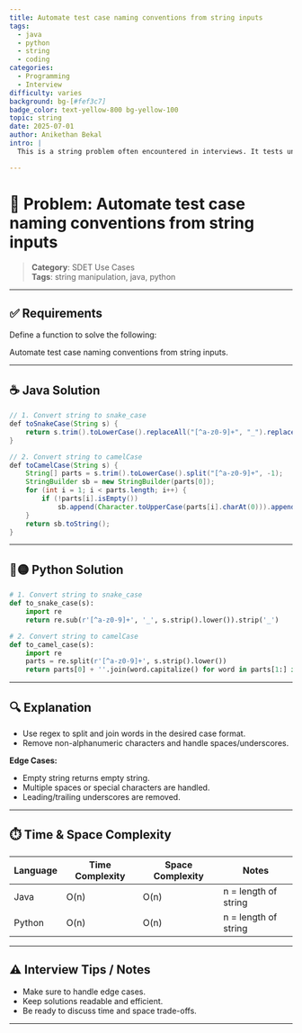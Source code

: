 ```yaml
---
title: Automate test case naming conventions from string inputs
tags:
  - java
  - python
  - string
  - coding
categories:
  - Programming
  - Interview
difficulty: varies
background: bg-[#fef3c7]
badge_color: text-yellow-800 bg-yellow-100
topic: string
date: 2025-07-01
author: Anikethan Bekal
intro: |
  This is a string problem often encountered in interviews. It tests understanding of fundamental concepts such as iteration, pattern matching, or algorithmic design depending on the problem.

---
```


# 🧠 Problem: Automate test case naming conventions from string inputs

> **Category**: SDET Use Cases  
> **Tags**: string manipulation, java, python

---

## ✅ Requirements

Define a function to solve the following:

Automate test case naming conventions from string inputs.

---

## ☕ Java Solution

```java
// 1. Convert string to snake_case
def toSnakeCase(String s) {
    return s.trim().toLowerCase().replaceAll("[^a-z0-9]+", "_").replaceAll("_+", "_").replaceAll("^_|_$", "");
}

// 2. Convert string to camelCase
def toCamelCase(String s) {
    String[] parts = s.trim().toLowerCase().split("[^a-z0-9]+", -1);
    StringBuilder sb = new StringBuilder(parts[0]);
    for (int i = 1; i < parts.length; i++) {
        if (!parts[i].isEmpty())
            sb.append(Character.toUpperCase(parts[i].charAt(0))).append(parts[i].substring(1));
    }
    return sb.toString();
}
```

---

## 🔵🟡 Python Solution

```python
# 1. Convert string to snake_case
def to_snake_case(s):
    import re
    return re.sub(r'[^a-z0-9]+', '_', s.strip().lower()).strip('_')

# 2. Convert string to camelCase
def to_camel_case(s):
    import re
    parts = re.split(r'[^a-z0-9]+', s.strip().lower())
    return parts[0] + ''.join(word.capitalize() for word in parts[1:] if word)
```

---

## 🔍 Explanation

- Use regex to split and join words in the desired case format.
- Remove non-alphanumeric characters and handle spaces/underscores.

**Edge Cases:**
- Empty string returns empty string.
- Multiple spaces or special characters are handled.
- Leading/trailing underscores are removed.

---

## ⏱️ Time & Space Complexity

| Language | Time Complexity | Space Complexity | Notes |
|----------|-----------------|------------------|-------|
| Java     | O(n)            | O(n)             | n = length of string |
| Python   | O(n)            | O(n)             | n = length of string |

---

## ⚠️ Interview Tips / Notes

- Make sure to handle edge cases.
- Keep solutions readable and efficient.
- Be ready to discuss time and space trade-offs.

---
